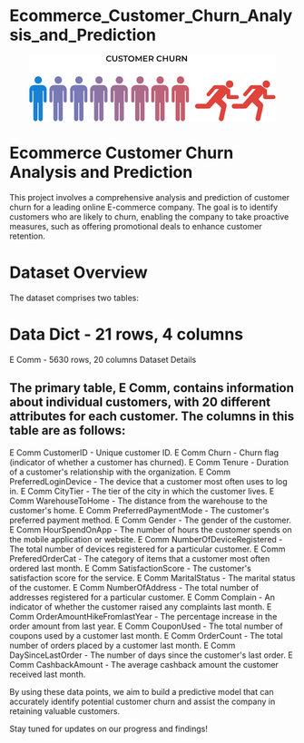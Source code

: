 # Ecommerce_Customer_Churn_Analysis_and_Prediction
<img src="https://github.com/Leangonplu/Ecommerce_Customer_Churn_Analysis_and_Prediction/blob/main/assets/image.png" alt="ML-cover" style="display: block; margin: 0 auto;">


# Ecommerce Customer Churn Analysis and Prediction
This project involves a comprehensive analysis and prediction of customer churn for a leading online E-commerce company. The goal is to identify customers who are likely to churn, enabling the company to take proactive measures, such as offering promotional deals to enhance customer retention.

# Dataset Overview
The dataset comprises two tables:

# Data Dict - 21 rows, 4 columns
E Comm - 5630 rows, 20 columns
Dataset Details


## The primary table, E Comm, contains information about individual customers, with 20 different attributes for each customer. The columns in this table are as follows:

E Comm CustomerID - Unique customer ID.
E Comm Churn - Churn flag (indicator of whether a customer has churned).
E Comm Tenure - Duration of a customer's relationship with the organization.
E Comm PreferredLoginDevice - The device that a customer most often uses to log in.
E Comm CityTier - The tier of the city in which the customer lives.
E Comm WarehouseToHome - The distance from the warehouse to the customer's home.
E Comm PreferredPaymentMode - The customer's preferred payment method.
E Comm Gender - The gender of the customer.
E Comm HourSpendOnApp - The number of hours the customer spends on the mobile application or website.
E Comm NumberOfDeviceRegistered - The total number of devices registered for a particular customer.
E Comm PreferedOrderCat - The category of items that a customer most often ordered last month.
E Comm SatisfactionScore - The customer's satisfaction score for the service.
E Comm MaritalStatus - The marital status of the customer.
E Comm NumberOfAddress - The total number of addresses registered for a particular customer.
E Comm Complain - An indicator of whether the customer raised any complaints last month.
E Comm OrderAmountHikeFromlastYear - The percentage increase in the order amount from last year.
E Comm CouponUsed - The total number of coupons used by a customer last month.
E Comm OrderCount - The total number of orders placed by a customer last month.
E Comm DaySinceLastOrder - The number of days since the customer's last order.
E Comm CashbackAmount - The average cashback amount the customer received last month.

By using these data points, we aim to build a predictive model that can accurately identify potential customer churn and assist the company in retaining valuable customers.

Stay tuned for updates on our progress and findings!
